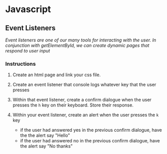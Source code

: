 # Javascript

## Event Listeners

_Event listeners are one of our many tools for interacting with the user. In conjunction with getElementById, we can create dynamic pages that respond to user input_

### Instructions

1. Create an html page and link your css file.

2. Create an event listener that console logs whatever key that the user presses

3. Within that event listener, create a confirm dialogue when the user presses the `h` key on their keyboard. Store their response.

4. Within your event listener, create an alert when the user presses the `k` key
   - if the user had answered yes in the previous confirm dialogue, have the the alert say "Hello"
   - if the user had answered no in the previous confirm dialogue, have the alert say "No thanks"
